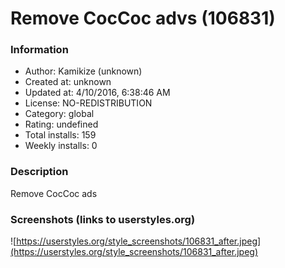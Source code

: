 # Remove CocCoc advs (106831)

### Information
- Author: Kamikize (unknown)
- Created at: unknown
- Updated at: 4/10/2016, 6:38:46 AM
- License: NO-REDISTRIBUTION
- Category: global
- Rating: undefined
- Total installs: 159
- Weekly installs: 0


### Description
Remove CocCoc ads


### Screenshots (links to userstyles.org)
![https://userstyles.org/style_screenshots/106831_after.jpeg](https://userstyles.org/style_screenshots/106831_after.jpeg)


